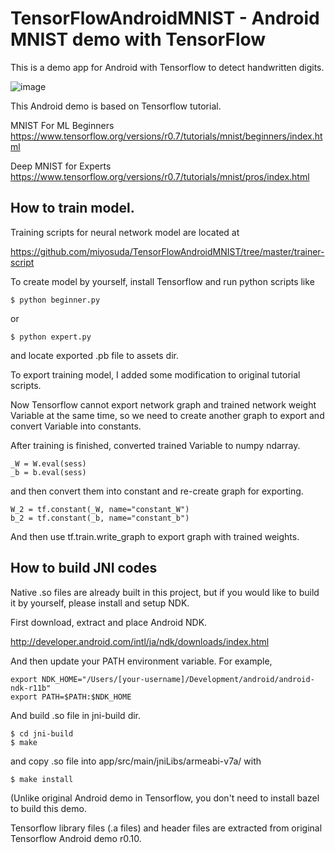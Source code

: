 # TensorFlowAndroidMNIST - Android MNIST demo with TensorFlow

This is a demo app for Android with Tensorflow to detect handwritten digits.

![image](http://narr.jp/private/miyoshi/tensorflow/mnist_screen0.png)

This Android demo is based on Tensorflow tutorial.

MNIST For ML Beginners
https://www.tensorflow.org/versions/r0.7/tutorials/mnist/beginners/index.html

Deep MNIST for Experts
https://www.tensorflow.org/versions/r0.7/tutorials/mnist/pros/index.html

## How to train model.
Training scripts for neural network model are located at

https://github.com/miyosuda/TensorFlowAndroidMNIST/tree/master/trainer-script

To create model by yourself, install Tensorflow and run python scripts like

    $ python beginner.py

or

    $ python expert.py

and locate exported .pb file to assets dir.

To export training model, I added some modification to original tutorial scripts.

Now Tensorflow cannot export network graph and trained network weight Variable at the same time,
so we need to create another graph to export and convert Variable into constants.

After training is finished, converted trained Variable to numpy ndarray.

    _W = W.eval(sess)
    _b = b.eval(sess)

and then convert them into constant and re-create graph for exporting.

    W_2 = tf.constant(_W, name="constant_W")
    b_2 = tf.constant(_b, name="constant_b")

And then use tf.train.write_graph to export graph with trained weights.


## How to build JNI codes

Native .so files are already built in this project, but if you would like to
build it by yourself, please install and setup NDK.

First download, extract and place Android NDK.

http://developer.android.com/intl/ja/ndk/downloads/index.html

And then update your PATH environment variable. For example,

    export NDK_HOME="/Users/[your-username]/Development/android/android-ndk-r11b"
    export PATH=$PATH:$NDK_HOME

And build .so file in jni-build dir.

    $ cd jni-build
    $ make
    
and copy .so file into app/src/main/jniLibs/armeabi-v7a/ with

    $ make install

(Unlike original Android demo in Tensorflow, you don't need to install bazel to build this demo.

Tensorflow library files (.a files) and header files are extracted from original Tensorflow Android demo r0.10.
